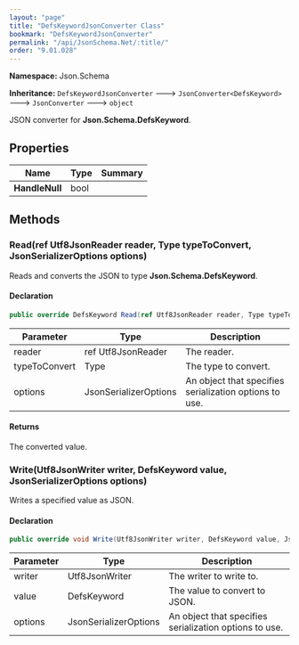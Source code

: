 ```yaml
---
layout: "page"
title: "DefsKeywordJsonConverter Class"
bookmark: "DefsKeywordJsonConverter"
permalink: "/api/JsonSchema.Net/:title/"
order: "9.01.028"
---
```

**Namespace:** Json.Schema

**Inheritance:**
`DefsKeywordJsonConverter`
 🡒 
`JsonConverter<DefsKeyword>`
 🡒 
`JsonConverter`
 🡒 
`object`

JSON converter for **Json.Schema.DefsKeyword**.

## Properties

| Name | Type | Summary |
|---|---|---|
| **HandleNull** | bool |  |

## Methods

### Read(ref Utf8JsonReader reader, Type typeToConvert, JsonSerializerOptions options)

Reads and converts the JSON to type **Json.Schema.DefsKeyword**.

#### Declaration

```c#
public override DefsKeyword Read(ref Utf8JsonReader reader, Type typeToConvert, JsonSerializerOptions options)
```

| Parameter | Type | Description |
|---|---|---|
| reader | ref Utf8JsonReader | The reader. |
| typeToConvert | Type | The type to convert. |
| options | JsonSerializerOptions | An object that specifies serialization options to use. |


#### Returns

The converted value.

### Write(Utf8JsonWriter writer, DefsKeyword value, JsonSerializerOptions options)

Writes a specified value as JSON.

#### Declaration

```c#
public override void Write(Utf8JsonWriter writer, DefsKeyword value, JsonSerializerOptions options)
```

| Parameter | Type | Description |
|---|---|---|
| writer | Utf8JsonWriter | The writer to write to. |
| value | DefsKeyword | The value to convert to JSON. |
| options | JsonSerializerOptions | An object that specifies serialization options to use. |


